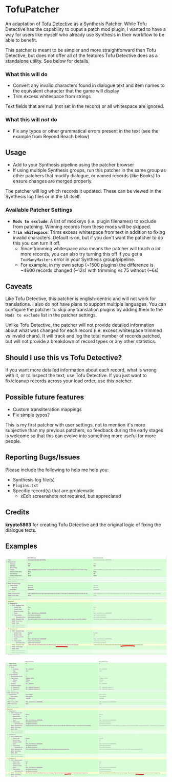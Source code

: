 # TofuPatcher

An adaptation of [Tofu Detective](https://github.com/krypto5863/Tofu-Detective) as a Synthesis Patcher. While Tofu Detective has the capability to ouput a patch mod plugin, I wanted to have a way for users like myself who already use Synthesis in their workflow to be able to benefit.

This patcher is meant to be simpler and more straightforward than Tofu Detective, but does not offer all of the features Tofu Detective does as a standalone utility. See below for details.

### What this will do
- Convert any invalid characters found in dialogue text and item names to the equivalent character that the game will display
- Trim excess whitespace from strings

Text fields that are null (not set in the record) or all whitespace are ignored.

### What this will *not* do
- Fix any typos or other grammatical errors present in the text (see the example from Beyond Reach below)

## Usage
- Add to your Synthesis pipeline using the patcher browser
- If using multiple Synthesis groups, run this patcher in the same group as other patchers that modify dialogue, or named records (like Books) to ensure changes are merged properly.

The patcher will log which records it updated. These can be viewed in the Synthesis log files or in the UI itself.

### Available Patcher Settings
 - **`Mods to exclude`**: A list of modkeys (i.e. plugin filenames) to exclude from patching. Winning records from these mods will be skipped.
 - **`Trim whitespace`**: Trims excess whitespace from text in addition to fixing invalid characters. Default is on, but if you don't want the patcher to do this you can turn it off.
   - Since trimming whitespace also means the patcher will touch *a lot* more records, you can also try turning this off if you get a `TooManyMasters` error in your Synthesis group/pipeline.
   - For example, in my own setup (~1500 plugins) the difference is ~4600 records changed (~12s) with trimming vs 75 without (~6s)

## Caveats
Like Tofu Detective, this patcher is english-centric and will not work for translations. I also do not have plans to support multiple languages. You can configure the patcher to skip any translation plugins by adding them to the `Mods to exclude` list in the patcher settings.

Unlike Tofu Detective, the patcher will not provide detailed information about what was changed for each record (i.e. excess whitespace trimmed vs invalid chars). It will track and log the total number of records patched, but will not provide a breakdown of record types or any other statistics.

## Should I use this vs Tofu Detective?

If you want more detailed information about each record, what is wrong with it, or to inspect the text, use Tofu Detective. If you just want to fix/cleanup records across your load order, use this patcher.

## Possible future features
- Custom transliteration mappings
- Fix simple typos?

This is my first patcher with user settings, not to mention it's more subjective than my previous patchers, so feedback during the early stages is welcome so that this can evolve into something more useful for more people.

## Reporting Bugs/Issues
Please include the following to help me help you:
- Synthesis log file(s)
- `Plugins.txt`
- Specific record(s) that are problematic
  - xEdit screenshots not required, but appreciated

## Credits
**krypto5863** for creating Tofu Detective and the original logic of fixing the dialogue texts.

## Examples

![3DNPC](/examples/3dnpc.jpg)

![Beyond Reach](/examples/arnima.jpg)
